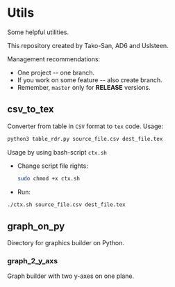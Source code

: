 # Utils
Some helpful utilities.

This repository created by Tako-San, AD6 and Uslsteen. 

Management recommendations:
* One project -- one branch.
* If you work on some feature -- also create branch.
* Remember, ```master``` only for **RELEASE** versions. 

## csv_to_tex
Converter from table in ```CSV``` format to ```tex``` code.
Usage:
```bash
python3 table_rdr.py source_file.csv dest_file.tex
```
Usage by using bash-script ```ctx.sh```
* Change script file rights:
  ```bash
  sudo chmod +x ctx.sh
  ```
* Run:
```bash
./ctx.sh source_file.csv dest_file.tex
```

## graph_on_py
Directory for graphics builder on Python.

### graph_2_y_axs 
Graph builder with two y-axes on one plane.
